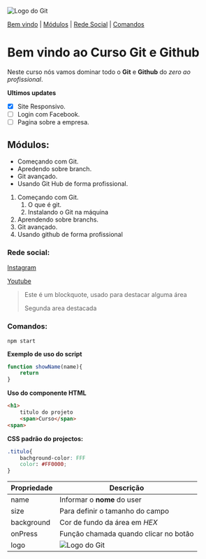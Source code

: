 ![Logo do Git](https://git-scm.com/images/logos/logomark-orange@2x.png)

[Bem vindo](#bem-vindo-ao-curso-git-e-github) | 
[Módulos](#módulos) | 
[Rede Social](#rede-social) | 
[Comandos](#comandos)

# Bem vindo ao Curso Git e Github
Neste curso nós vamos dominar todo o **Git** e **Github** do _zero ao profissional_.

**Ultimos updates**
- [X] Site Responsivo.
- [ ] Login com Facebook.
- [ ] Pagina sobre a empresa.

## Módulos:
* Começando com Git.
* Apredendo sobre branch.
* Git avançado.
* Usando Git Hub de forma profissional.

1. Começando com Git.
    1. O que é git.
    2. Instalando o Git na máquina
2. Aprendendo sobre branchs.
3. Git avançado.
4. Usando github de forma profissional

### Rede social:
[Instagram](https://instagram.com/sujeitoprogramador)

[Youtube](https://youtube.com/c/sujeitoprogramador)

>Este é um blockquote, usado para destacar alguma área
>
>Segunda area destacada

### Comandos:

```
npm start
```

**Exemplo de uso do script**

```js
function showName(name){
    return  
}
```

**Uso do componente HTML**
```html
<h1>
    titulo do projeto
    <span>Curso</span>
<span>
```

**CSS padrão do projectos:**
```css
.titulo{
    bachground-color: FFF
    color: #FF0000; 
}
```


Propriedade | Descrição
----------- | ---------
name | Informar o **nome** do user 
size | Para definir o tamanho do campo
background | Cor de fundo da área em _HEX_
onPress | Função chamada quando clicar no botão
logo | ![Logo do Git](https://git-scm.com/images/logos/logomark-orange@2x.png)

